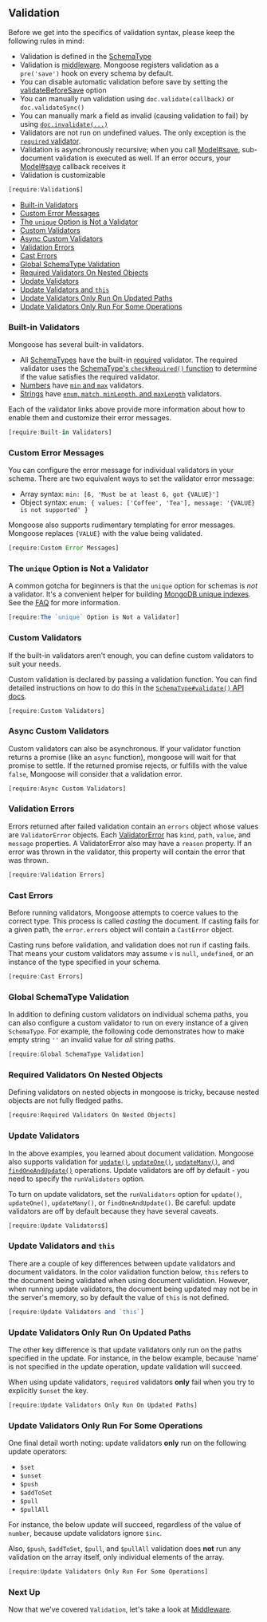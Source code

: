 ## Validation

Before we get into the specifics of validation syntax, please keep the following rules in mind:

- Validation is defined in the [SchemaType](./schematypes.html)
- Validation is [middleware](./middleware.html). Mongoose registers validation as a `pre('save')` hook on every schema by default.
- You can disable automatic validation before save by setting the [validateBeforeSave](./guide.html#validateBeforeSave) option
- You can manually run validation using `doc.validate(callback)` or `doc.validateSync()`
- You can manually mark a field as invalid (causing validation to fail) by using [`doc.invalidate(...)`](./api.html#document_Document-invalidate)
- Validators are not run on undefined values. The only exception is the [`required` validator](./api.html#schematype_SchemaType-required).
- Validation is asynchronously recursive; when you call [Model#save](./api.html#model_Model-save), sub-document validation is executed as well. If an error occurs, your [Model#save](./api.html#model_Model-save) callback receives it
- Validation is customizable

```javascript
[require:Validation$]
```

- [Built-in Validators](#built-in-validators)
- [Custom Error Messages](#custom-error-messages)
- [The `unique` Option is Not a Validator](#the-unique-option-is-not-a-validator)
- [Custom Validators](#custom-validators)
- [Async Custom Validators](#async-custom-validators)
- [Validation Errors](#validation-errors)
- [Cast Errors](#cast-errors)
- [Global SchemaType Validation](#global-schematype-validation)
- [Required Validators On Nested Objects](#required-validators-on-nested-objects)
- [Update Validators](#update-validators)
- [Update Validators and `this`](#update-validators-and-this)
- [Update Validators Only Run On Updated Paths](#update-validators-only-run-on-updated-paths)
- [Update Validators Only Run For Some Operations](#update-validators-only-run-for-some-operations)

### Built-in Validators

Mongoose has several built-in validators.

- All [SchemaTypes](./schematypes.html) have the built-in [required](./api.html#schematype_SchemaType-required) validator. The required validator uses the [SchemaType's `checkRequired()` function](./api.html#schematype_SchemaType-checkRequired) to determine if the value satisfies the required validator.
- [Numbers](./api.html#schema-number-js) have [`min` and `max`](./schematypes.html#number-validators) validators.
- [Strings](./api.html#schema-string-js) have [`enum`, `match`, `minLength`, and `maxLength`](./schematypes.html#string-validators) validators.

Each of the validator links above provide more information about how to enable them and customize their error messages.

```javascript
[require:Built-in Validators]
```

### Custom Error Messages

You can configure the error message for individual validators in your schema. There are two equivalent
ways to set the validator error message:

- Array syntax: `min: [6, 'Must be at least 6, got {VALUE}']`
- Object syntax: `enum: { values: ['Coffee', 'Tea'], message: '{VALUE} is not supported' }`

Mongoose also supports rudimentary templating for error messages.
Mongoose replaces `{VALUE}` with the value being validated.

```javascript
[require:Custom Error Messages]
```

### The `unique` Option is Not a Validator

A common gotcha for beginners is that the `unique` option for schemas
is *not* a validator. It's a convenient helper for building [MongoDB unique indexes](https://docs.mongodb.com/manual/core/index-unique/).
See the [FAQ](../docs/faq.html) for more information.

```javascript
[require:The `unique` Option is Not a Validator]
```

### Custom Validators

If the built-in validators aren't enough, you can define custom validators
to suit your needs.

Custom validation is declared by passing a validation function.
You can find detailed instructions on how to do this in the
[`SchemaType#validate()` API docs](./api.html#schematype_SchemaType-validate).

```javascript
[require:Custom Validators]
```

### Async Custom Validators

Custom validators can also be asynchronous. If your validator function
returns a promise (like an `async` function), mongoose will wait for that
promise to settle. If the returned promise rejects, or fulfills with
the value `false`, Mongoose will consider that a validation error.

```javascript
[require:Async Custom Validators]
```

### Validation Errors

Errors returned after failed validation contain an `errors` object
whose values are `ValidatorError` objects. Each
[ValidatorError](./api.html#error-validation-js) has `kind`, `path`,
`value`, and `message` properties.
A ValidatorError also may have a `reason` property. If an error was
thrown in the validator, this property will contain the error that was
thrown.

```javascript
[require:Validation Errors]
```

### Cast Errors

Before running validators, Mongoose attempts to coerce values to the
correct type. This process is called _casting_ the document. If
casting fails for a given path, the `error.errors` object will contain
a `CastError` object.

Casting runs before validation, and validation does not run if casting
fails. That means your custom validators may assume `v` is `null`,
`undefined`, or an instance of the type specified in your schema.

```javascript
[require:Cast Errors]
```

### Global SchemaType Validation

In addition to defining custom validators on individual schema paths, you can also configure a custom validator to run on every instance of a given `SchemaType`.
For example, the following code demonstrates how to make empty string `''` an invalid value for _all_ string paths.

```javascript
[require:Global SchemaType Validation]
```

### Required Validators On Nested Objects

Defining validators on nested objects in mongoose is tricky, because
nested objects are not fully fledged paths.

```javascript
[require:Required Validators On Nested Objects]
```

### Update Validators

In the above examples, you learned about document validation. Mongoose also
supports validation for [`update()`](../docs/api.html#query_Query-update),
[`updateOne()`](../docs/api.html#query_Query-updateOne),
[`updateMany()`](../docs/api.html#query_Query-updateMany),
and [`findOneAndUpdate()`](../docs/api.html#query_Query-findOneAndUpdate) operations.
Update validators are off by default - you need to specify
the `runValidators` option.

To turn on update validators, set the `runValidators` option for
`update()`, `updateOne()`, `updateMany()`, or `findOneAndUpdate()`.
Be careful: update validators are off by default because they have several
caveats.

```javascript
[require:Update Validators$]
```

### Update Validators and `this`

There are a couple of key differences between update validators and
document validators. In the color validation function below, `this` refers
to the document being validated when using document validation.
However, when running update validators, the document being updated
may not be in the server's memory, so by default the value of `this` is
not defined.

```javascript
[require:Update Validators and `this`]
```

### Update Validators Only Run On Updated Paths

The other key difference is that update validators only run on the paths
specified in the update. For instance, in the below example, because
'name' is not specified in the update operation, update validation will
succeed.

When using update validators, `required` validators **only** fail when
you try to explicitly `$unset` the key.

```javascript
[require:Update Validators Only Run On Updated Paths]
```

### Update Validators Only Run For Some Operations

One final detail worth noting: update validators **only** run on the
following update operators:

- `$set`
- `$unset`
- `$push`
- `$addToSet`
- `$pull`
- `$pullAll`

For instance, the below update will succeed, regardless of the value of
`number`, because update validators ignore `$inc`.

Also, `$push`, `$addToSet`, `$pull`, and `$pullAll` validation does
**not** run any validation on the array itself, only individual elements
of the array.

```javascript
[require:Update Validators Only Run For Some Operations]
```

### Next Up

Now that we've covered `Validation`, let's take a look at [Middleware](../docs/middleware.html).
